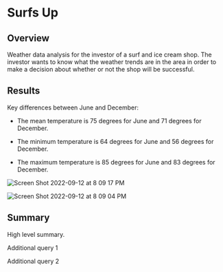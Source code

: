 # Surfs Up

## Overview

Weather data analysis for the investor of a surf and ice cream shop. The investor wants to know what the weather trends are in the area in order to make a decision about whether or not the shop will be successful.

## Results

Key differences between June and December:
  
  * The mean temperature is 75 degrees for June and 71 degrees for December.
  
  * The minimum temperature is 64 degrees for June and 56 degrees for December.
  
  * The maximum temperature is 85 degrees for June and 83 degrees for December.

![Screen Shot 2022-09-12 at 8 09 17 PM](https://user-images.githubusercontent.com/106785377/189792956-5165bf3a-39f9-440d-9f3f-bc79f76a97d2.png)

![Screen Shot 2022-09-12 at 8 09 04 PM](https://user-images.githubusercontent.com/106785377/189792997-0bfddb6b-6bc4-4e41-9541-1919191ff3b4.png)

## Summary

High level summary.

Additional query 1



Additional query 2

